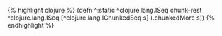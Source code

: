 {% highlight clojure %}
(defn ^:static ^clojure.lang.ISeq chunk-rest ^clojure.lang.ISeq [^clojure.lang.IChunkedSeq s]
  (.chunkedMore s))
{% endhighlight %}
